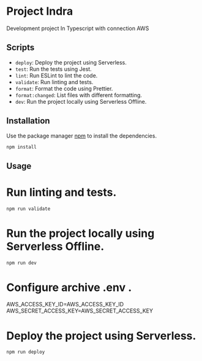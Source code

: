 # Project Indra

Development project In Typescript with connection AWS

## Scripts

- `deploy`: Deploy the project using Serverless.
- `test`: Run the tests using Jest.
- `lint`: Run ESLint to lint the code.
- `validate`: Run linting and tests.
- `format`: Format the code using Prettier.
- `format:changed`: List files with different formatting.
- `dev`: Run the project locally using Serverless Offline.

## Installation

Use the package manager [npm](https://www.npmjs.com/) to install the dependencies.

```bash
npm install
```

## Usage

# Run linting and tests.

```bash
npm run validate
```

# Run the project locally using Serverless Offline.

```bash
npm run dev
```

# Configure archive .env .

AWS_ACCESS_KEY_ID=AWS_ACCESS_KEY_ID
AWS_SECRET_ACCESS_KEY=AWS_SECRET_ACCESS_KEY

# Deploy the project using Serverless.

```bash
npm run deploy
```
